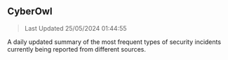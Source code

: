 ## CyberOwl 
> Last Updated 25/05/2024 01:44:55 


A daily updated summary of the most frequent types of security incidents currently being reported from different sources.

